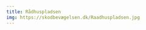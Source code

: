 ```yaml
---
title: Rådhuspladsen
img: https://skodbevægelsen.dk/Raadhuspladsen.jpg
---
```


<!-- Lorem ipsum dolor sit amet consectetur adipisicing elit. Architecto accusantium praesentium eius, ut atque fuga culpa, similique sequi cum eos quis dolorum.
